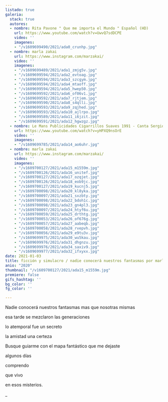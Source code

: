 ```yaml
---
listado: true
galeria:
  stack: true
  autores:
  - nombre: Rita Pavone " Que me importa el Mundo " Español (HD)
    url: https://www.youtube.com/watch?v=UwvQ7sdDCPE
    video: ''
    imagenes:
    - "/v1609699490/2021/ada0_crunhp.jpg"
  - nombre: marla zakai
    url: https://www.instagram.com/marzakai/
    video: ''
    imagenes:
    - "/v1609699489/2021/ada1_zmjg5v.jpg"
    - "/v1609699594/2021/ada2_evtoag.jpg"
    - "/v1609699594/2021/ada3_szcgym.jpg"
    - "/v1609699594/2021/ada4_mtaoff.jpg"
    - "/v1609699594/2021/ada5_hwep50.jpg"
    - "/v1609699592/2021/ada6_of06v1.jpg"
    - "/v1609699592/2021/ada7_rjtjem.jpg"
    - "/v1609699590/2021/ada8_s4qlli.jpg"
    - "/v1609699593/2021/ada9_zqjhed.jpg"
    - "/v1609699593/2021/ada10_ajlrpo.jpg"
    - "/v1609699589/2021/ada11_i6jzit.jpg"
    - "/v1609699591/2021/ada12_hgwzgz.jpg"
  - nombre: Le Mans Publicidades Cigarrillos Suaves 1991 - Canta Sergio Denis
    url: https://www.youtube.com/watch?v=yHPXQ9nsOrE
    video: ''
    imagenes:
    - "/v1609699785/2021/ada14_ao6uhr.jpg"
  - nombre: marla zakai
    url: https://www.instagram.com/marzakai/
    video: ''
    imagenes:
    - "/v1609700127/2021/ada15_m1559m.jpg"
    - "/v1609700126/2021/ada16_unitef.jpg"
    - "/v1609700127/2021/ada17_ozqjet.jpg"
    - "/v1609700126/2021/ada18_eob9jc.jpg"
    - "/v1609700127/2021/ada19_kucnj5.jpg"
    - "/v1609700098/2021/ada20_kl8yka.jpg"
    - "/v1609700097/2021/ada21_sxzbty.jpg"
    - "/v1609700098/2021/ada22_bdoh1c.jpg"
    - "/v1609700098/2021/ada23_gn4pl3.jpg"
    - "/v1609700097/2021/ada24_htyf6u.jpg"
    - "/v1609700059/2021/ada25_drthtg.jpg"
    - "/v1609700053/2021/ada26_of676g.jpg"
    - "/v1609700057/2021/ada27_aabeqb.jpg"
    - "/v1609700058/2021/ada28_rvepvh.jpg"
    - "/v1609700056/2021/ada29_e9tu3v.jpg"
    - "/v1609699975/2021/ada30_wu5kau.jpg"
    - "/v1609699976/2021/ada31_dhgnzu.jpg"
    - "/v1609699976/2021/ada34_saxiv9.jpg"
    - "/v1609699977/2021/ada32_ifxyxx.jpg"
date: 2021-01-03
title: ficción y simulacro / nadie conocerá nuestros fantasmas por marla zakai
anio: "2020"
thumbnail: "/v1609700127/2021/ada15_m1559m.jpg"
premiere: false
gifs_hashtag: ''
bg_color: ''
fg_color: ''

---
```

Nadie conocerá nuestros fantasmas mas que nosotras mismas

esa tarde se mezclaron las generaciones

lo atemporal fue un secreto

la amistad una certeza

Busque guiarme con el mapa fantástico que me dejaste

algunos días

comprendo

que vivo

en esos misterios.

_